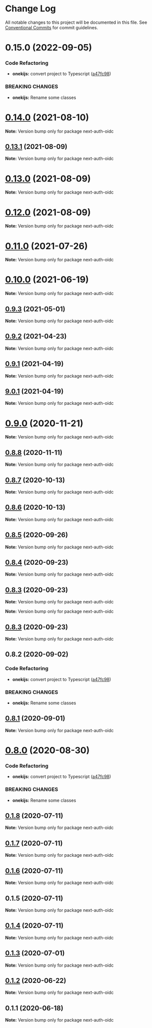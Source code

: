 # Change Log

All notable changes to this project will be documented in this file.
See [Conventional Commits](https://conventionalcommits.org) for commit guidelines.

# 0.15.0 (2022-09-05)


### Code Refactoring

* **onekijs:** convert project to Typescript ([a47fc98](https://github.com/oneki/onekijs/commit/a47fc9815fbb51271c12505a65cd8b38a1ab04e3))


### BREAKING CHANGES

* **onekijs:** Rename some classes





# [0.14.0](https://github.com/oneki/onekijs/compare/v0.13.1...v0.14.0) (2021-08-10)

**Note:** Version bump only for package next-auth-oidc





## [0.13.1](https://github.com/oneki/onekijs/compare/v0.13.0...v0.13.1) (2021-08-09)

**Note:** Version bump only for package next-auth-oidc





# [0.13.0](https://github.com/oneki/onekijs/compare/v0.12.2...v0.13.0) (2021-08-09)

**Note:** Version bump only for package next-auth-oidc





# [0.12.0](https://github.com/oneki/onekijs/compare/v0.11.0...v0.12.0) (2021-08-09)

**Note:** Version bump only for package next-auth-oidc





# [0.11.0](https://github.com/oneki/onekijs/compare/v0.10.0...v0.11.0) (2021-07-26)

**Note:** Version bump only for package next-auth-oidc





# [0.10.0](https://github.com/oneki/onekijs/compare/v0.9.3...v0.10.0) (2021-06-19)

**Note:** Version bump only for package next-auth-oidc





## [0.9.3](https://github.com/oneki/onekijs/compare/v0.9.2...v0.9.3) (2021-05-01)

**Note:** Version bump only for package next-auth-oidc





## [0.9.2](https://github.com/oneki/onekijs/compare/v0.9.1...v0.9.2) (2021-04-23)

**Note:** Version bump only for package next-auth-oidc





## [0.9.1](https://github.com/oneki/onekijs/compare/v9.0.1...v0.9.1) (2021-04-19)

**Note:** Version bump only for package next-auth-oidc





## [9.0.1](https://github.com/oneki/onekijs/compare/v0.9.0...v9.0.1) (2021-04-19)

**Note:** Version bump only for package next-auth-oidc





# [0.9.0](https://github.com/oneki/onekijs/compare/v0.8.8...v0.9.0) (2020-11-21)

**Note:** Version bump only for package next-auth-oidc





## [0.8.8](https://github.com/oneki/onekijs/compare/v0.8.7...v0.8.8) (2020-11-11)

**Note:** Version bump only for package next-auth-oidc





## [0.8.7](https://github.com/oneki/onekijs/compare/v0.8.6...v0.8.7) (2020-10-13)

**Note:** Version bump only for package next-auth-oidc





## [0.8.6](https://github.com/oneki/onekijs/compare/v0.8.5...v0.8.6) (2020-10-13)

**Note:** Version bump only for package next-auth-oidc





## [0.8.5](https://github.com/oneki/onekijs/compare/v0.8.4...v0.8.5) (2020-09-26)

**Note:** Version bump only for package next-auth-oidc





## [0.8.4](https://github.com/oneki/onekijs/compare/v0.8.3...v0.8.4) (2020-09-23)

**Note:** Version bump only for package next-auth-oidc





## [0.8.3](https://github.com/oneki/onekijs/compare/v0.8.1...v0.8.3) (2020-09-23)

**Note:** Version bump only for package next-auth-oidc







**Note:** Version bump only for package next-auth-oidc





## [0.8.3](https://github.com/oneki/onekijs/compare/v0.8.1...v0.8.3) (2020-09-23)

**Note:** Version bump only for package next-auth-oidc





## 0.8.2 (2020-09-02)


### Code Refactoring

* **onekijs:** convert project to Typescript ([a47fc98](https://github.com/oneki/onekijs/commit/a47fc9815fbb51271c12505a65cd8b38a1ab04e3))


### BREAKING CHANGES

* **onekijs:** Rename some classes





## [0.8.1](https://github.com/oneki/onekijs/compare/v0.8.0...v0.8.1) (2020-09-01)

**Note:** Version bump only for package next-auth-oidc





# [0.8.0](https://github.com/oneki/onekijs/compare/v0.5.0...v0.8.0) (2020-08-30)


### Code Refactoring

* **onekijs:** convert project to Typescript ([a47fc98](https://github.com/oneki/onekijs/commit/a47fc9815fbb51271c12505a65cd8b38a1ab04e3))


### BREAKING CHANGES

* **onekijs:** Rename some classes





## [0.1.8](https://github.com/oneki/onekijs/compare/next-auth-oidc@0.1.7...next-auth-oidc@0.1.8) (2020-07-11)

**Note:** Version bump only for package next-auth-oidc





## [0.1.7](https://github.com/oneki/onekijs/compare/next-auth-oidc@0.1.6...next-auth-oidc@0.1.7) (2020-07-11)

**Note:** Version bump only for package next-auth-oidc





## [0.1.6](https://github.com/oneki/onekijs/compare/next-auth-oidc@0.1.5...next-auth-oidc@0.1.6) (2020-07-11)

**Note:** Version bump only for package next-auth-oidc





## 0.1.5 (2020-07-11)

**Note:** Version bump only for package next-auth-oidc





## [0.1.4](https://github.com/oneki/onekijs/compare/next-auth-oidc@0.1.3...next-auth-oidc@0.1.4) (2020-07-11)

**Note:** Version bump only for package next-auth-oidc





## [0.1.3](https://github.com/oneki/onekijs/compare/next-auth-oidc@0.1.2...next-auth-oidc@0.1.3) (2020-07-01)

**Note:** Version bump only for package next-auth-oidc





## [0.1.2](https://github.com/oneki/onekijs/compare/next-auth-oidc@0.1.1...next-auth-oidc@0.1.2) (2020-06-22)

**Note:** Version bump only for package next-auth-oidc





## 0.1.1 (2020-06-18)

**Note:** Version bump only for package next-auth-oidc
